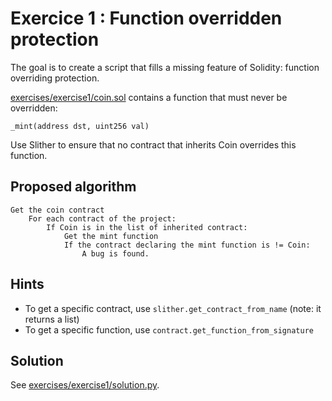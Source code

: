 # Exercice 1 : Function overridden protection

The goal is to create a script that fills a missing feature of Solidity: function overriding protection.

[exercises/exercise1/coin.sol](exercises/exercise1/coin.sol) contains a function that must never be overridden:

```solidity
_mint(address dst, uint256 val)
```

Use Slither to ensure that no contract that inherits Coin overrides this function.

## Proposed algorithm

```
Get the coin contract
    For each contract of the project:
        If Coin is in the list of inherited contract:
            Get the mint function
            If the contract declaring the mint function is != Coin:
                A bug is found.
```

## Hints

- To get a specific contract, use `slither.get_contract_from_name` (note: it returns a list)
- To get a specific function, use `contract.get_function_from_signature`

## Solution

See [exercises/exercise1/solution.py](exercises/exercise1/solution.py).
